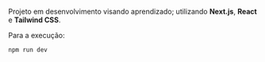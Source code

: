 Projeto em desenvolvimento visando aprendizado; utilizando **Next.js**, **React** e **Tailwind CSS**.

Para a execução:

``
npm run dev
``